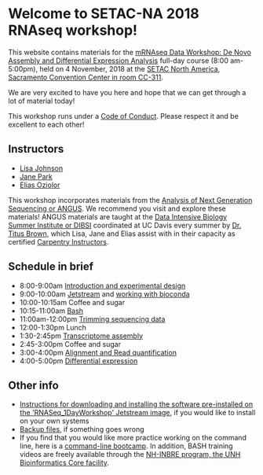Welcome to SETAC-NA 2018 RNAseq workshop!
===

This website contains materials for the [mRNAseq Data Workshop: De Novo Assembly and Differential Expression Analysis](https://sacramento.setac.org/scientific-program/abstract-submission/trainingcourses/) full-day course (8:00 am-5:00pm), held on 4 November, 2018 at the [SETAC North America](https://sacramento.setac.org/), [Sacramento Convention Center in room CC-311](https://sacramento.setac.org/venue/).

We are very excited to have you here and hope that we can get through a lot of material today!

This workshop runs under a [Code of Conduct](code-of-conduct.html). Please respect it and be excellent to each other!

## Instructors

* [Lisa Johnson](https://ljcohen.github.io/)
* [Jane Park](https://twitter.com/janepark721?lang=en)
* [Elias Oziolor](https://oziolor.wordpress.com/)

This workshop incorporates materials from the [Analysis of Next Generation Sequencing or ANGUS](https://angus.readthedocs.io/en/2018/). We recommend you visit and explore these materials! ANGUS materials are taught at the [Data Intensive Biology Summer Institute or DIBSI](http://ivory.idyll.org/dibsi/) coordinated at UC Davis every summer by [Dr. Titus Brown](http://ivory.idyll.org/lab), which Lisa, Jane and Elias assist with in their capacity as certified [Carpentry Instructors](https://software-carpentry.org/blog/2017/09/merger.html).

## Schedule in brief

* 8:00-9:00am [Introduction and experimental design](https://setac-omics.readthedocs.io/en/latest/intro.html)
* 9:00-10:00am [Jetstream](https://setac-omics.readthedocs.io/en/latest/jetstream/boot.html) and [working with bioconda](https://setac-omics.readthedocs.io/en/latest/jetstream-bioconda-config.html)
* 10:00-10:15am Coffee and sugar
* 10:15-11:00am [Bash](https://setac-omics.readthedocs.io/en/latest/bash_lesson.html)
* 11:00am-12:00pm [Trimming sequencing data](https://setac-omics.readthedocs.io/en/latest/quality-trimming.html)
* 12:00-1:30pm Lunch
* 1:30-2:45pm [Transcriptome assembly](https://setac-omics.readthedocs.io/en/latest/transcriptome-assembly.html)
* 2:45-3:00pm Coffee and sugar
* 3:00-4:00pm [Alignment and Read quantification](https://setac-omics.readthedocs.io/en/latest/rnaseq-quant.html)
* 4:00-5:00pm [Differential expression](https://setac-omics.readthedocs.io/en/latest/DE.html)

## Other info

* [Instructions for downloading and installing the software pre-installed on the 'RNASeq_1DayWorkshop' Jetstream image](RNASeq_1DayWorkshop_image.html), if you would like to install on your own systems
* [Backup files](backup.html), if something goes wrong
* If you find that you would like more practice working on the command line, here is a [command-line bootcamp](http://rik.smith-unna.com/command_line_bootcamp/?id=yk822u2rpo). In addition, BASH training videos are freely available through the [NH-INBRE program, the UNH Bioinformatics Core facility](http://nhinbre.org/bioinformatics-modules/).
